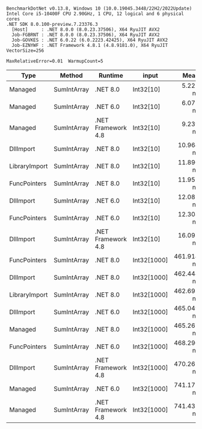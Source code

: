 ```

BenchmarkDotNet v0.13.8, Windows 10 (10.0.19045.3448/22H2/2022Update)
Intel Core i5-10400F CPU 2.90GHz, 1 CPU, 12 logical and 6 physical cores
.NET SDK 8.0.100-preview.7.23376.3
  [Host]     : .NET 8.0.0 (8.0.23.37506), X64 RyuJIT AVX2
  Job-FGBRNT : .NET 8.0.0 (8.0.23.37506), X64 RyuJIT AVX2
  Job-GOVKES : .NET 6.0.22 (6.0.2223.42425), X64 RyuJIT AVX2
  Job-EZNYWF : .NET Framework 4.8.1 (4.8.9181.0), X64 RyuJIT VectorSize=256

MaxRelativeError=0.01  WarmupCount=5  

```
| Type          | Method      | Runtime            | input       | Mean       | Error     | StdDev    | Median     | Min        | Max        | Allocated |
|-------------- |------------ |------------------- |------------ |-----------:|----------:|----------:|-----------:|-----------:|-----------:|----------:|
| Managed       | SumIntArray | .NET 8.0           | Int32[10]   |   5.221 ns | 0.0270 ns | 0.0252 ns |   5.206 ns |   5.200 ns |   5.265 ns |         - |
| Managed       | SumIntArray | .NET 6.0           | Int32[10]   |   6.071 ns | 0.0305 ns | 0.0285 ns |   6.069 ns |   6.022 ns |   6.111 ns |         - |
| Managed       | SumIntArray | .NET Framework 4.8 | Int32[10]   |   9.239 ns | 0.0031 ns | 0.0028 ns |   9.239 ns |   9.235 ns |   9.245 ns |         - |
| DllImport     | SumIntArray | .NET 8.0           | Int32[10]   |  10.964 ns | 0.0245 ns | 0.0230 ns |  10.959 ns |  10.919 ns |  11.012 ns |         - |
| LibraryImport | SumIntArray | .NET 8.0           | Int32[10]   |  11.896 ns | 0.0018 ns | 0.0016 ns |  11.896 ns |  11.894 ns |  11.900 ns |         - |
| FuncPointers  | SumIntArray | .NET 8.0           | Int32[10]   |  11.957 ns | 0.0047 ns | 0.0044 ns |  11.958 ns |  11.950 ns |  11.963 ns |         - |
| DllImport     | SumIntArray | .NET 6.0           | Int32[10]   |  12.081 ns | 0.0391 ns | 0.0366 ns |  12.069 ns |  12.017 ns |  12.154 ns |         - |
| FuncPointers  | SumIntArray | .NET 6.0           | Int32[10]   |  12.308 ns | 0.0079 ns | 0.0066 ns |  12.311 ns |  12.295 ns |  12.313 ns |         - |
| DllImport     | SumIntArray | .NET Framework 4.8 | Int32[10]   |  16.093 ns | 0.0354 ns | 0.0313 ns |  16.096 ns |  16.043 ns |  16.148 ns |         - |
| FuncPointers  | SumIntArray | .NET 8.0           | Int32[1000] | 461.914 ns | 0.2069 ns | 0.1935 ns | 461.925 ns | 461.588 ns | 462.353 ns |         - |
| DllImport     | SumIntArray | .NET 8.0           | Int32[1000] | 462.444 ns | 0.8935 ns | 0.8358 ns | 462.407 ns | 461.233 ns | 463.588 ns |         - |
| LibraryImport | SumIntArray | .NET 8.0           | Int32[1000] | 462.693 ns | 0.3691 ns | 0.3453 ns | 462.618 ns | 462.245 ns | 463.376 ns |         - |
| DllImport     | SumIntArray | .NET 6.0           | Int32[1000] | 465.049 ns | 3.0215 ns | 2.8263 ns | 463.201 ns | 462.835 ns | 469.016 ns |         - |
| Managed       | SumIntArray | .NET 8.0           | Int32[1000] | 465.267 ns | 0.5825 ns | 0.5449 ns | 465.261 ns | 464.243 ns | 466.089 ns |         - |
| FuncPointers  | SumIntArray | .NET 6.0           | Int32[1000] | 468.296 ns | 2.0816 ns | 1.9471 ns | 469.208 ns | 465.501 ns | 470.038 ns |         - |
| DllImport     | SumIntArray | .NET Framework 4.8 | Int32[1000] | 470.261 ns | 0.3664 ns | 0.3428 ns | 470.238 ns | 469.753 ns | 470.828 ns |         - |
| Managed       | SumIntArray | .NET 6.0           | Int32[1000] | 741.172 ns | 1.1999 ns | 1.1224 ns | 741.525 ns | 739.231 ns | 743.005 ns |         - |
| Managed       | SumIntArray | .NET Framework 4.8 | Int32[1000] | 741.433 ns | 0.6917 ns | 0.6132 ns | 741.336 ns | 740.489 ns | 742.557 ns |         - |
